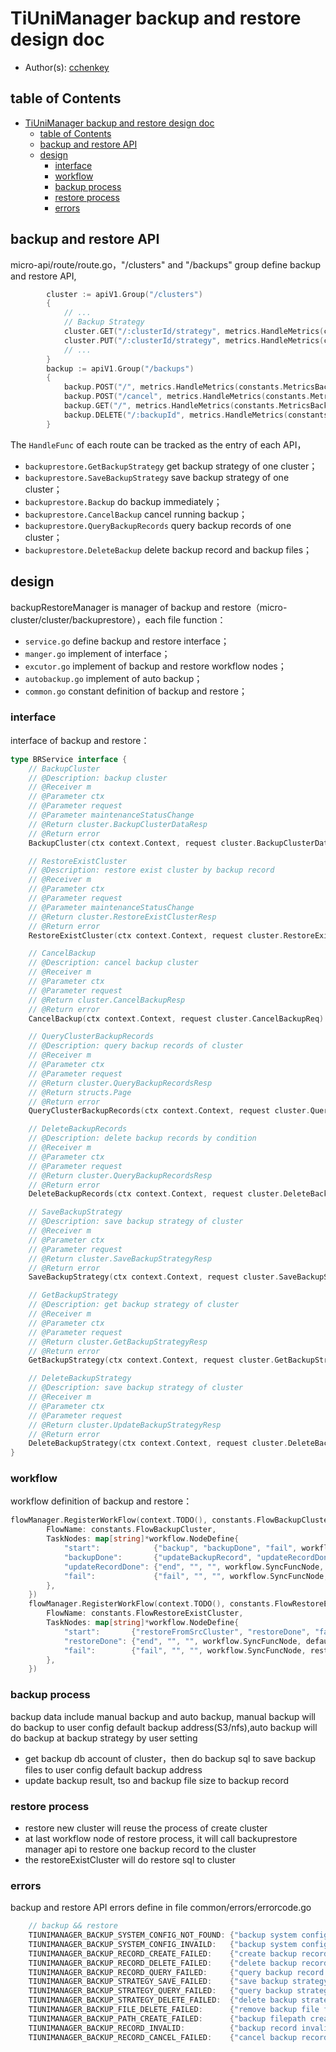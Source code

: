 # TiUniManager backup and restore design doc

- Author(s): [cchenkey](http://github.com/cchenkey)

## table of Contents

- [TiUniManager backup and restore design doc](#TiUniManager-backup-and-restore-design-doc)
  - [table of Contents](#table-f-Contents)
  - [backup and restore API](#backup-and-restore-API)
  - [design](#design)
    - [interface](#interface)
    - [workflow](#workflow)
    - [backup process](#backup-process)
    - [restore process](#restore-process)
    - [errors](#errors)

## backup and restore API
micro-api/route/route.go，"/clusters" and "/backups" group define backup and restore API,
``` go
		cluster := apiV1.Group("/clusters")
		{
		    // ...
			// Backup Strategy
			cluster.GET("/:clusterId/strategy", metrics.HandleMetrics(constants.MetricsBackupQueryStrategy), backuprestore.GetBackupStrategy)
			cluster.PUT("/:clusterId/strategy", metrics.HandleMetrics(constants.MetricsBackupModifyStrategy), backuprestore.SaveBackupStrategy)
			// ...
		}
		backup := apiV1.Group("/backups")
		{
			backup.POST("/", metrics.HandleMetrics(constants.MetricsBackupCreate), backuprestore.Backup)
			backup.POST("/cancel", metrics.HandleMetrics(constants.MetricsBackupCancel), backuprestore.CancelBackup)
			backup.GET("/", metrics.HandleMetrics(constants.MetricsBackupQuery), backuprestore.QueryBackupRecords)
			backup.DELETE("/:backupId", metrics.HandleMetrics(constants.MetricsBackupDelete), backuprestore.DeleteBackup)
		}
```
The `HandleFunc` of each route can be tracked as the entry of each API，
- `backuprestore.GetBackupStrategy` get backup strategy of one cluster；
- `backuprestore.SaveBackupStrategy` save backup strategy of one cluster；
- `backuprestore.Backup` do backup immediately；
- `backuprestore.CancelBackup` cancel running backup；
- `backuprestore.QueryBackupRecords` query backup records of one cluster；
- `backuprestore.DeleteBackup` delete backup record and backup files；


## design

backupRestoreManager is manager of backup and restore（micro-cluster/cluster/backuprestore），each file function：

- `service.go` define backup and restore interface；
- `manger.go` implement of interface；
- `excutor.go` implement of backup and restore workflow nodes；
- `autobackup.go` implement of auto backup；
- `common.go` constant definition of backup and restore；

### interface
interface of backup and restore：
``` go
type BRService interface {
	// BackupCluster
	// @Description: backup cluster
	// @Receiver m
	// @Parameter ctx
	// @Parameter request
	// @Parameter maintenanceStatusChange
	// @Return cluster.BackupClusterDataResp
	// @Return error
	BackupCluster(ctx context.Context, request cluster.BackupClusterDataReq, maintenanceStatusChange bool) (resp cluster.BackupClusterDataResp, backupErr error)

	// RestoreExistCluster
	// @Description: restore exist cluster by backup record
	// @Receiver m
	// @Parameter ctx
	// @Parameter request
	// @Parameter maintenanceStatusChange
	// @Return cluster.RestoreExistClusterResp
	// @Return error
	RestoreExistCluster(ctx context.Context, request cluster.RestoreExistClusterReq, maintenanceStatusChange bool) (resp cluster.RestoreExistClusterResp, restoreErr error)

	// CancelBackup
	// @Description: cancel backup cluster
	// @Receiver m
	// @Parameter ctx
	// @Parameter request
	// @Return cluster.CancelBackupResp
	// @Return error
	CancelBackup(ctx context.Context, request cluster.CancelBackupReq) (resp cluster.CancelBackupResp, cancelErr error)

	// QueryClusterBackupRecords
	// @Description: query backup records of cluster
	// @Receiver m
	// @Parameter ctx
	// @Parameter request
	// @Return cluster.QueryBackupRecordsResp
	// @Return structs.Page
	// @Return error
	QueryClusterBackupRecords(ctx context.Context, request cluster.QueryBackupRecordsReq) (resp cluster.QueryBackupRecordsResp, page structs.Page, err error)

	// DeleteBackupRecords
	// @Description: delete backup records by condition
	// @Receiver m
	// @Parameter ctx
	// @Parameter request
	// @Return cluster.QueryBackupRecordsResp
	// @Return error
	DeleteBackupRecords(ctx context.Context, request cluster.DeleteBackupDataReq) (resp cluster.DeleteBackupDataResp, err error)

	// SaveBackupStrategy
	// @Description: save backup strategy of cluster
	// @Receiver m
	// @Parameter ctx
	// @Parameter request
	// @Return cluster.SaveBackupStrategyResp
	// @Return error
	SaveBackupStrategy(ctx context.Context, request cluster.SaveBackupStrategyReq) (resp cluster.SaveBackupStrategyResp, err error)

	// GetBackupStrategy
	// @Description: get backup strategy of cluster
	// @Receiver m
	// @Parameter ctx
	// @Parameter request
	// @Return cluster.GetBackupStrategyResp
	// @Return error
	GetBackupStrategy(ctx context.Context, request cluster.GetBackupStrategyReq) (resp cluster.GetBackupStrategyResp, err error)

	// DeleteBackupStrategy
	// @Description: save backup strategy of cluster
	// @Receiver m
	// @Parameter ctx
	// @Parameter request
	// @Return cluster.UpdateBackupStrategyResp
	// @Return error
	DeleteBackupStrategy(ctx context.Context, request cluster.DeleteBackupStrategyReq) (resp cluster.DeleteBackupStrategyResp, err error)
}

```

### workflow
workflow definition of backup and restore：
``` go
flowManager.RegisterWorkFlow(context.TODO(), constants.FlowBackupCluster, &workflow.WorkFlowDefine{
		FlowName: constants.FlowBackupCluster,
		TaskNodes: map[string]*workflow.NodeDefine{
			"start":            {"backup", "backupDone", "fail", workflow.SyncFuncNode, backupCluster},
			"backupDone":       {"updateBackupRecord", "updateRecordDone", "fail", workflow.SyncFuncNode, updateBackupRecord},
			"updateRecordDone": {"end", "", "", workflow.SyncFuncNode, defaultEnd},
			"fail":             {"fail", "", "", workflow.SyncFuncNode, backupFail},
		},
	})
	flowManager.RegisterWorkFlow(context.TODO(), constants.FlowRestoreExistCluster, &workflow.WorkFlowDefine{
		FlowName: constants.FlowRestoreExistCluster,
		TaskNodes: map[string]*workflow.NodeDefine{
			"start":       {"restoreFromSrcCluster", "restoreDone", "fail", workflow.SyncFuncNode, restoreFromSrcCluster},
			"restoreDone": {"end", "", "", workflow.SyncFuncNode, defaultEnd},
			"fail":        {"fail", "", "", workflow.SyncFuncNode, restoreFail},
		},
	})
```
### backup process

backup data include manual backup and auto backup, manual backup will do backup to user config default backup address(S3/nfs),auto backup will do backup at backup strategy by user setting

- get backup db account of cluster，then do backup sql to save backup files to user config default backup address
- update backup result, tso and backup file size to backup record

### restore process

- restore new cluster will reuse the process of create cluster
- at last workflow node of restore process, it will call backuprestore manager api to restore one backup record to the cluster
- the restoreExistCluster will do restore sql to cluster

### errors

backup and restore API errors define in file common/errors/errorcode.go
``` go
	// backup && restore
	TIUNIMANAGER_BACKUP_SYSTEM_CONFIG_NOT_FOUND: {"backup system config not found", 404},
	TIUNIMANAGER_BACKUP_SYSTEM_CONFIG_INVAILD:   {"backup system config invalid", 400},
	TIUNIMANAGER_BACKUP_RECORD_CREATE_FAILED:    {"create backup record failed", 500},
	TIUNIMANAGER_BACKUP_RECORD_DELETE_FAILED:    {"delete backup record failed", 500},
	TIUNIMANAGER_BACKUP_RECORD_QUERY_FAILED:     {"query backup record failed", 500},
	TIUNIMANAGER_BACKUP_STRATEGY_SAVE_FAILED:    {"save backup strategy failed", 500},
	TIUNIMANAGER_BACKUP_STRATEGY_QUERY_FAILED:   {"query backup strategy failed", 500},
	TIUNIMANAGER_BACKUP_STRATEGY_DELETE_FAILED:  {"delete backup strategy failed", 500},
	TIUNIMANAGER_BACKUP_FILE_DELETE_FAILED:      {"remove backup file failed", 500},
	TIUNIMANAGER_BACKUP_PATH_CREATE_FAILED:      {"backup filepath create failed", 500},
	TIUNIMANAGER_BACKUP_RECORD_INVALID:          {"backup record invalid", 400},
	TIUNIMANAGER_BACKUP_RECORD_CANCEL_FAILED:    {"cancel backup record failed", 500},
```
